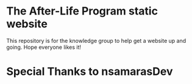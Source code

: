 # The After-Life Program static website
This repository is for the knowledge group to help get a website up and going.  Hope everyone likes it! 

# Special Thanks to nsamarasDev
